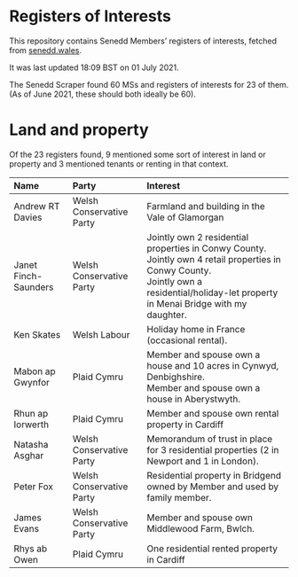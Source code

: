 # Registers of Interests

This repository contains Senedd Members’ registers of interests, fetched from [senedd.wales](https://senedd.wales/).

It was last updated 18:09 BST on 01 July 2021.

The Senedd Scraper found 60 MSs and registers of interests for 23 of them. (As of June 2021, these should both ideally be 60).

# Land and property

Of the 23 registers found, 9 mentioned some sort of interest in land or property and 3 mentioned tenants or renting in that context.

| Name                 | Party                    | Interest                                                                                                                                                                                      |
| :------------------- | :----------------------- | :-------------------------------------------------------------------------------------------------------------------------------------------------------------------------------------------- |
| Andrew RT Davies     | Welsh Conservative Party | Farmland and building in the Vale of Glamorgan                                                                                                                                                |
| Janet Finch-Saunders | Welsh Conservative Party | Jointly own 2 residential properties in Conwy County.<br>Jointly own 4 retail properties in Conwy County.<br>Jointly own a residential/holiday-let property in Menai Bridge with my daughter. |
| Ken Skates           | Welsh Labour             | Holiday home in France (occasional rental).                                                                                                                                                   |
| Mabon ap Gwynfor     | Plaid Cymru              | Member and spouse own a house and 10 acres in Cynwyd, Denbighshire.<br>Member and spouse own a house in Aberystwyth.                                                                          |
| Rhun ap Iorwerth     | Plaid Cymru              | Member and spouse own rental property in Cardiff                                                                                                                                              |
| Natasha Asghar       | Welsh Conservative Party | Memorandum of trust in place for 3 residential properties (2 in Newport and 1 in London).                                                                                                     |
| Peter Fox            | Welsh Conservative Party | Residential property in Bridgend owned by Member and used by family member.                                                                                                                   |
| James Evans          | Welsh Conservative Party | Member and spouse own Middlewood Farm, Bwlch.                                                                                                                                                 |
| Rhys ab Owen         | Plaid Cymru              | One residential rented property in Cardiff                                                                                                                                                    |
